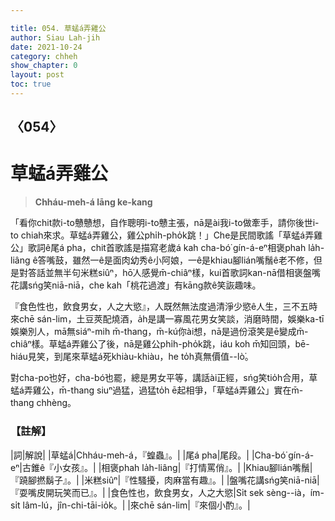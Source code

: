```yaml
---

title: 054. 草蜢á弄雞公
author: Siau Lah-jih
date: 2021-10-24
category: chheh
show_chapter: 0
layout: post
toc: true
---
```

  
## 〈054〉
# 草蜢á弄雞公
>**Chháu-meh-á lāng ke-kang**

「看你chit款i-to戇戇想，自作聰明i-to戇主張，nā是ài我i-to做牽手，請你後世i-to chiah來求。草蜢á弄雞公，雞公phi̍h-pho̍k跳！」Che是民間歌謠「草蜢á弄雞公」歌詞ê尾á pha，chit首歌謠是描寫老歲á kah cha-bó͘ gín-á-eⁿ相褒phah la̍h-liâng ê答嘴鼓，雖然一ê是面肉幼秀ê小阿娘，一ê是khiau腳lián嘴鬚ê老不修，但是對答話並無半句米糕siûⁿ，hō͘人感覺m̄-chiâⁿ樣，kui首歌詞kan-nā借相褒盤嘴花講sńg笑niā-niā，che kah「桃花過渡」有kāng款ê笑詼趣味。

『食色性也，飲食男女，人之大慾』，人既然無法度過清淨少慾ê人生，三不五時來chē sán-lim，土豆莢配燒酒，a̍h是講一寡風花男女笑談，消磨時間，娛樂ka-tī娛樂別人，mā無siáⁿ-mih m̄-thang，m̄-kú你ài想，nā是過份滾笑是ē變成m̄-chiâⁿ樣。草蜢á弄雞公了後，nā是雞公phi̍h-pho̍k跳，iáu koh m̄知回頭，bē-hiáu見笑，到尾來草蜢á死khiàu-khiàu，he to̍h真無價值--lò͘。

對cha-po͘也好，cha-bó͘也罷，總是男女平等，講話ài正經，sńg笑tio̍h合用，草蜢á弄雞公，m̄-thang siuⁿ過猛，過猛to̍h ē起相爭，「草蜢á弄雞公」實在m̄-thang chhèng。


### 【註解】

|詞|解說|
|草蜢á|Chháu-meh-á，『蝗蟲』。|
|尾á pha|尾段。|
|Cha-bó͘  gín-á-eⁿ|古錐ê『小女孩』。|
|相褒phah la̍h-liâng|『打情罵俏』。|
|Khiau腳lián嘴鬚|『蹺腳撚鬍子』。|
|米糕siûⁿ|『性騷擾，肉麻當有趣』。|
|盤嘴花講sńg笑niā-niā|『耍嘴皮開玩笑而已』。|
|食色性也，飲食男女，人之大慾|Si̍t sek sèng--ià，ím-si̍t lâm-lú，jîn-chi-tāi-io̍k。|
|來chē sán-lim|『來個小酌』。|


